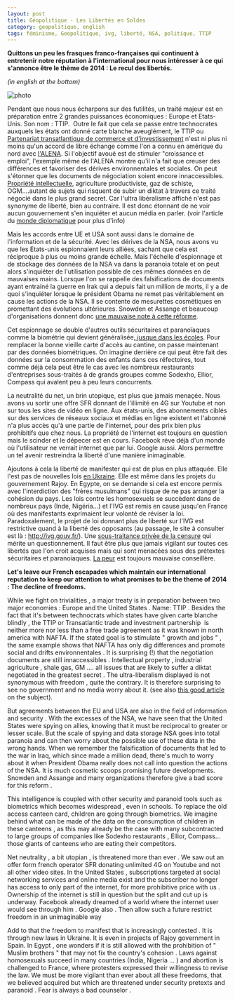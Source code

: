 ```yaml
---
layout: post
title: Géopolitique - Les Libertés en Soldes
category: geopolitique, english
tags: féminisme, Geopolitique, ivg, liberté, NSA, politique, TTIP
---
```

**Quittons un peu les frasques franco-françaises qui continuent à entretenir notre réputation à l'international pour nous intéresser à ce qui s'annonce être le thème de 2014 : Le recul des libertés.**

*(in english at the bottom)*


![photo](http://irresponsibility.files.wordpress.com/2010/05/170763_america_freedom_for_sale_1.jpg)

Pendant que nous nous écharpons sur des futilités, un traité majeur est en préparation entre 2 grandes puissances économiques : Europe et Etats-Unis. Son nom : TTIP.  Outre le fait que cela se passe entre technocrates auxquels les états ont donné carte blanche aveuglément, le TTIP ou <a href="http://ec.europa.eu/trade/policy/in-focus/ttip/index_fr.htm">Partenariat transatlantique de commerce et d'investissement</a> n'est ni plus ni moins qu'un accord de libre échange comme l'on a connu en amérique du nord avec <a href="http://www.bilaterals.org/?les-quatorze-ans-de-l-alena-et-la&amp;lang=en">l'ALENA</a>. Si l'objectif avoué est de stimuler "croissance et emploi", l'exemple même de l'ALENA montre qu'il n'a fait que creuser des différences et favoriser des dérives environnentales et sociales. On peut s'étonner que les documents de négociation soient encore innaccessibles. <a href="http://www.contrelacour.fr/propriete-intellectuelle-ttip-commission-outrepasse-mandat/">Propriété intellectuelle</a>, agriculture productiviste, gaz de schiste, OGM....autant de sujets qui risquent de subir un diktat à travers ce traité négocié dans le plus grand secret. Car l'ultra libéralisme affiché n'est pas synonyme de liberté, bien au contraire. Il est donc étonnant de ne voir aucun gouvernement s'en inquiéter et aucun média en parler. (voir l'article du <a href="http://www.monde-diplomatique.fr/2013/11/WALLACH/49803">monde diplomatique</a> pour plus d'info)

Mais les accords entre UE et USA sont aussi dans le domaine de l'information et de la sécurité. Avec les dérives de la NSA, nous avons vu que les Etats-unis espionnaient leurs alliées, sachant que cela est réciproque à plus ou moins grande échelle. Mais l'échelle d'espionnage et de stockage des données de la NSA va dans la paranoia totale et on peut alors s'inquiéter de l'utilisation possible de ces mêmes données en de mauvaises mains. Lorsque l'on se rappelle des falsifications de documents ayant entrainé la guerre en Irak qui a depuis fait un million de morts, il y a de quoi s'inquiéter lorsque le président Obama ne remet pas véritablement en cause les actions de la NSA. Il se contente de mesurettes cosmétiques en promettant des évolutions ultérieures. Snowden et Assange et beaucoup d'organisations donnent donc <a href="http://www.numerama.com/magazine/28108-nsa-l-eff-donne-une-tres-mauvaise-note-a-la-reforme-d-obama.html">une mauvaise note à cette réforme</a>.

Cet espionnage se double d'autres outils sécuritaires et paranoïaques comme la biométrie qui devient généralisée,<a href="http://www.streetpress.com/sujet/122014-dans-les-etablissements-scolaires-le-juteux-business-de-la-biometrie"> jusque dans les écoles</a>. Pour remplacer la bonne vieille carte d'accès au cantine, on passe maintenant par des données biométriques. On imagine derrière ce qui peut être fait des données sur la consommation des enfants dans ces réfectoires, tout comme déjà cela peut être le cas avec les nombreux restaurants d'entreprises sous-traités à de grands groupes comme Sodexho, Ellior, Compass qui avalent peu à peu leurs concurrents.

La neutralité du net, un brin utopique, est plus que jamais menaçée. Nous avons vu sortir une offre SFR donnant de l'illimité en 4G sur Youtube et non sur tous les sites de vidéo en ligne. Aux états-unis, des abonnements ciblés sur des services de réseaux sociaux et médias en ligne existent et l'abonné n'a plus accès qu'à une partie de l'internet, pour des prix bien plus prohibitifs que chez nous. La propriété de l'internet est toujours en question mais le scinder et le dépecer est en cours. Facebook réve déjà d'un monde où l'utilisateur ne verrait internet que par lui. Google aussi. Alors permettre un tel avenir restreindra la liberté d'une manière inimaginable.

Ajoutons à cela la liberté de manifester qui est de plus en plus attaquée. Elle l'est pas de nouvelles lois <a href="http://www.lemonde.fr/europe/article/2014/01/19/environ-100-000-manifestants-defient-les-nouvelles-lois-repressives-en-ukraine_4350627_3214.html">en Ukraine</a>. Elle est même dans les projets du gouvernement Rajoy. En Egypte, on se demande si cela est encore permis avec l'interdiction des "frères musulmans" qui risque de ne pas arranger la cohésion du pays. Les lois contre les homosexuels se succèdent dans de nombreux pays (Inde, Nigéria...) et l'IVG est remis en cause jusqu'en France où des manifestants exprimaient leur volonté de réviser la loi. Paradoxalement, le projet de loi donnant plus de liberté sur l'IVG est restrictive quand à la liberté des opposants (au passage, le site à consulter est là : <a href="http://ivg.gouv.fr/">http://ivg.gouv.fr/</a>). Une <a href="http://www.laquadrature.net/fr/egalite-femmes-hommes-lassemblee-nationale-doit-dire-non-a-la-censure-privee">sous-traitance privée de la censure</a> qui mérite un questionnement. Il faut être plus que jamais vigilant sur toutes ces libertés que l'on croit acquises mais qui sont menacées sous des prétextes sécuritaires et paranoiaques. <a title="Toulouse : Debriefing d’une opération" href="http://icezine.wordpress.com/2012/03/22/toulouse-debriefing-dune-operation/">La peur</a> est toujours mauvaise conseillère.


**Let's leave our French escapades which maintain our international reputation to keep our attention to what promises to be the theme of 2014 : The decline of freedoms.**

While we fight on trivialities , a major treaty is in preparation between two major economies : Europe and the United States . Name: TTIP . Besides the fact that it's between technocrats which states have given carte blanche blindly , the TTIP or Transatlantic trade and investment partnership  is neither more nor less than a free trade agreement as it was known in north america with NAFTA. If the stated goal is to stimulate " growth and jobs " , the same example shows that NAFTA has only dig differences and promote social and drifts environnentales . It is surprising (!) that the negotiation documents are still innaccessibles . Intellectual property , industrial agriculture , shale gas, GM .... all issues that are likely to suffer a diktat negotiated in the greatest secret . The ultra-liberalism displayed is not synonymous with freedom , quite the contrary. It is therefore surprising to see no government and no media worry about it. (see also <a href="http://mondediplo.com/2013/12/02tafta">this good article</a> on the subject).

But agreements between the EU and USA are also in the field of information and security . With the excesses of the NSA, we have seen that the United States were spying on allies, knowing that it must be reciprocal to greater or lesser scale. But the scale of spying and data storage NSA goes into total paranoia and can then worry about the possible use of these data in the wrong hands. When we remember the falsification of documents that led to the war in Iraq, which since made a million dead, there's much to worry about it when President Obama really does not call into question the actions of the NSA. It is much cosmetic scoops promising future developments. Snowden and Assange and many organizations therefore give a bad score for this reform .

This intelligence is coupled with other security and paranoid tools such as biometrics which becomes widespread , even in schools. To replace the old access canteen card, children are going through biometrics. We imagine behind what can be made ​​of the data on the consumption of children in these canteens , as this may already be the case with many subcontracted to large groups of companies like Sodexho restaurants , Ellior, Compass... those giants of canteens who are eating their competitors.

Net neutrality , a bit utopian , is threatened more than ever . We saw out an offer form french operator SFR donating unlimited 4G on Youtube and not all other video sites. In the United States , subscriptions targeted at social networking services and online media exist and the subscriber no longer has access to only part of the internet, for more prohibitive price with us . Ownership of the internet is still in question but the split and cut up is underway. Facebook already dreamed of a world where the internet user would see through him . Google also . Then allow such a future restrict freedom in an unimaginable way

Add to that the freedom to manifest that is increasingly contested . It is through new laws in Ukraine. It is even in projects of Rajoy government in Spain. In Egypt , one wonders if it is still allowed with the prohibition of " Muslim brothers " that may not fix the country's cohesion . Laws against homosexuals succeed in many countries (India, Nigeria ... ) and abortion is challenged to France, where protesters expressed their willingness to revise the law. We must be more vigilant than ever about all these freedoms, that we believed acquired but which are threatened under security pretexts and paranoid . Fear is always a bad counselor .
